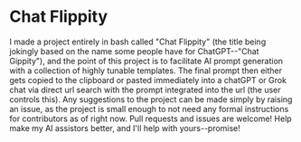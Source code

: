 # Chat Flippity
I made a project entirely in bash called "Chat Flippity" (the title being jokingly based on the name some people have for ChatGPT--"Chat Gippity"), and the point of this project is to facilitate AI prompt generation with a collection of highly tunable templates. The final prompt then either gets copied to the clipboard or pasted immediately into a chatGPT or Grok chat via direct url search with the prompt integrated into the url (the user controls this). Any suggestions to the project can be made simply by raising an issue, as the project is small enough to not need any formal instructions for contributors as of right now. Pull requests and issues are welcome! Help make my AI assistors better, and I'll help with yours--promise!
